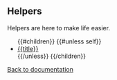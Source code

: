 ## Helpers

Helpers are here to make life easier.

<ul>
{{#children}}
{{#unless self}}
<li><a href="{{href}}">{{title}}</a></li>
{{/unless}}
{{/children}}
</ul>

[Back to documentation](..)
